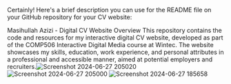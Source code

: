 
Certainly! Here's a brief description you can use for the README file on your GitHub repository for your CV website:

Masihullah Azizi - Digital CV Website
Overview
This repository contains the code and resources for my interactive digital CV website, developed as part of the COMP506 Interactive Digital Media course at Wintec. The website showcases my skills, education, work experience, and personal attributes in a professional and accessible manner, aimed at potential employers and recruiters.![Screenshot 2024-06-27 205020](https://github.com/masih45/Digital-CV/assets/164842757/d1a99cce-5a49-406b-acf1-2f4e3c08f318)
![Screenshot 2024-06-27 205000](https://github.com/masih45/Digital-CV/assets/164842757/8095bc44-21ce-407d-92f0-42c5bd1938cb)
![Screenshot 2024-06-27 185658](https://github.com/masih45/Digital-CV/assets/164842757/bba34d50-42b2-4b8a-8343-47e0d9d49a06)
